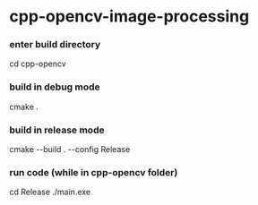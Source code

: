 # cpp-opencv-image-processing

### enter build directory
cd cpp-opencv

### build in debug mode
cmake .

### build in release mode
cmake --build . --config Release

### run code (while in cpp-opencv folder)
cd Release
./main.exe
